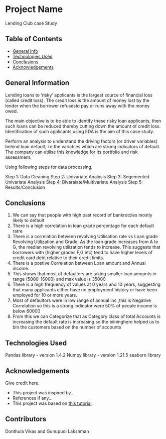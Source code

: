 # Project Name
Lending Club case Study

## Table of Contents
* [General Info](#general-information)
* [Technologies Used](#technologies-used)
* [Conclusions](#conclusions)
* [Acknowledgements](#acknowledgements)

<!-- You can include any other section that is pertinent to your problem -->

## General Information
Lending loans to ‘risky’ applicants is the largest source of financial loss (called credit loss). The credit loss is the amount of money lost by the lender when the borrower refusesto pay or runs away with the money owed.

The main objective is to be able to identify these risky loan applicants, then such loans can be reduced thereby cutting down the amount of credit loss. Identification of such applicants using EDA is the aim of this case study.

Perform an analysis to understand the driving factors (or driver variables) behind loan default, i.e.the variables which are strong indicators of default.
The company can utilise this knowledge for its portfolio and risk assessment.

Using following steps for data processing.

Step 1: Data Cleaning
Step 2: Univariate Analysis
Step 3: Segemented Univariate Analysis
Step 4: Bivaraiate/Multivariate Analysis
Step 5: Results/Conclusion
<!-- You don't have to answer all the questions - just the ones relevant to your project. -->

## Conclusions


1. We can say that people with high past record of bankrutcies mostly likely to default
2. There is a high correlation in loan grade percentage for each default ratre 
3. There is a correlation between revolving Utilisation rate vs Loan grade Revolving Utilization and Grade: As the loan grade increases from A to G, the median revolving utilization tends to increase. This suggests that borrowers with (higher grades F,G etc) tend to have higher levels of credit card debt relative to their credit limits.
2. There is a postive  Correlation between Loan amount and Annual income.
3. This shows that most of defaulters are taking smaller loan amounts in range (5000-16000)  and max value is 35000 
4.  There is a high frequency of values at 0 years and 10 years, suggesting that many applicants either have no employment history or have been employed for 10 or more years.
5. Most of defaultors were in low range of annual inc ,this is Negative Correlation 
so this is a strong indicator were 50% of people income is below 60000 
6. From this we can Categorize that as Category class  of total Accounts is increasing the default rate is increasing so the biininghere helped us to bin the customers based on the number of accounts



<!-- You don't have to answer all the questions - just the ones relevant to your project. -->


## Technologies Used
Pandas library - version 1.4.2
Numpy library - version 1.21.5
seaborn library 

<!-- As the libraries versions keep on changing, it is recommended to mention the version of library used in this project -->

## Acknowledgements
Give credit here.
- This project was inspired by...
- References if any...
- This project was based on [this tutorial](https://www.example.com).


## Contributors
Donthula Vikas and Gunupudi Lakshman

<!-- Optional -->
<!-- ## License -->
<!-- This project is open source and available under the [... License](). -->

<!-- You don't have to include all sections - just the one's relevant to your project -->
